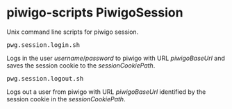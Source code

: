 # piwigo-scripts PiwigoSession
Unix command line scripts for piwigo session.

<pre>pwg.session.login.sh <piwigoBaseUrl> <username> <password> <sessionCookiePath></pre>
Logs in the user *username*/*password* to piwigo with URL *piwigoBaseUrl* and saves the session cookie to the *sessionCookiePath*.

<pre>pwg.session.logout.sh <piwigoBaseUrl> <sessionCookiePath></pre>
Logs out a user from piwigo with URL *piwigoBaseUrl* identified by the session cookie in the *sessionCookiePath*.
